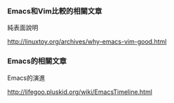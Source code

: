 ### Emacs和Vim比較的相關文章

純表面說明

<http://linuxtoy.org/archives/why-emacs-vim-good.html>

### Emacs的相關文章

Emacs的演進

<http://lifegoo.pluskid.org/wiki/EmacsTimeline.html>

